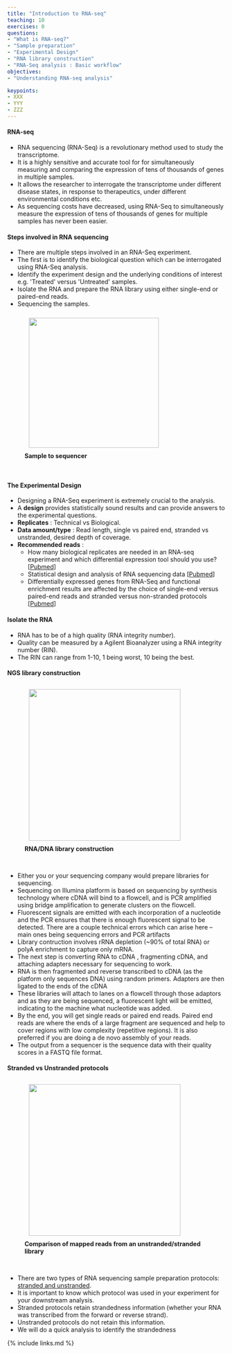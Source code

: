```yaml
---
title: "Introduction to RNA-seq"
teaching: 10
exercises: 0
questions:
- "What is RNA-seq?"
- "Sample preparation"
- "Experimental Design"
- "RNA library construction"
- "RNA-Seq analysis : Basic workflow"
objectives:
- "Understanding RNA-seq analysis"

keypoints:
- XXX
- YYY
- ZZZ
---
```


#### RNA-seq

- RNA sequencing (RNA-Seq) is a revolutionary method used to study the transcriptome. 
- It is a highly sensitive and accurate tool for for simultaneously measuring and comparing the expression of tens of thousands of genes in multiple samples.
- It allows the researcher to interrogate the transcriptome under different disease states, in response to therapeutics, under different environmental conditions etc.
- As sequencing costs have decreased, using RNA-Seq to simultaneously measure the expression of tens of thousands of genes for multiple samples has never been easier.

#### Steps involved in RNA sequencing
- There are multiple steps involved in an RNA-Seq experiment.
- The first is to identify the biological question which can be interrogated using RNA-Seq analysis.  
- Identify the experiment design and the underlying conditions of interest e.g. 'Treated' versus 'Untreated' samples.
- Isolate the RNA and prepare the RNA library using either single-end or paired-end reads.
- Sequencing the samples.

<figure>
  <img src="{{ page.root }}/fig/sample_to_sequencer.png" style="margin:10px;height:300px"/>
  <figcaption> <b>Sample to sequencer</b> </figcaption>
</figure><br>

#### The Experimental Design
- Designing a RNA-Seq experiment is extremely crucial to the analysis.
- A **design** provides statistically sound results and  can provide answers to the experimental questions.
- **Replicates**   : Technical vs Biological.
- **Data amount/type** : Read length, single vs paired end, 
                         stranded vs unstranded, desired depth of coverage.
- **Recommended reads** :<br>
  * How many biological replicates are needed in an RNA-seq experiment and which differential expression tool should you use? [[Pubmed](https://pubmed.ncbi.nlm.nih.gov/27022035/)] <br>
  * Statistical design and analysis of RNA sequencing data [[Pubmed](https://pubmed.ncbi.nlm.nih.gov/20439781/)] <br>
  * Differentially expressed genes from RNA-Seq and functional enrichment results are affected by the choice of single-end versus paired-end reads and stranded versus non-stranded protocols [[Pubmed](https://pubmed.ncbi.nlm.nih.gov/28535780/)]
  
#### Isolate the RNA
- RNA  has to be of a high quality (RNA integrity number). 
- Quality can be measured by a Agilent Bioanalyzer using a RNA integrity number (RIN). 
- The RIN can range from 1-10, 1 being worst, 10 being the best. 

#### NGS library construction 
  <figure>
<img src="{{ page.root }}/fig/chemistry.png" style="margin:10px;height:350px"/>
  <figcaption> <b>RNA/DNA library construction </b></figcaption>
</figure><br> 

- Either you or your sequencing company would prepare libraries for sequencing. 
- Sequencing on Illumina platform is based on sequencing by synthesis technology where cDNA will bind to a flowcell, and is PCR amplified using bridge amplification to generate clusters on the flowcell. 
- Fluorescent signals are emitted with each incorporation of a nucleotide and the PCR ensures that there is enough fluorescent signal to be detected. There are a couple technical errors which can arise here – main ones being sequencing errors and PCR artifacts
- Library contruction involves rRNA depletion (~90% of total RNA) or polyA enrichment to capture only mRNA.
- The next step is converting RNA to cDNA , fragmenting cDNA, and attaching adapters necessary for sequencing to work.
- RNA is then fragmented and reverse transcribed to cDNA (as the platform only sequences DNA) using random primers. Adapters are then ligated to the ends of the cDNA
- These libraries will attach to lanes on a flowcell through those adaptors and as they are being sequenced, a fluorescent light will be emitted, indicating to the machine what nucleotide was added.
- By the end, you will get single reads or paired end reads. Paired end reads are where the ends of a large fragment are sequenced and help to cover regions with low complexity (repetitive regions). It is also preferred if you are doing a de novo assembly of your reads. 
- The output from a sequencer is the sequence data with their quality scores in a FASTQ file format.

#### Stranded vs Unstranded protocols
<figure>
<img src="{{ page.root }}/fig/Strand-Specific-Protocols-2.png" style="margin:10px;height:350px"/>
  <figcaption> <b>Comparison of mapped reads from an unstranded/stranded library</b> </figcaption>
</figure><br> 

- There are two types of RNA sequencing sample preparation protocols: [stranded and unstranded](https://www.ecseq.com/support/ngs/how-do-strand-specific-sequencing-protocols-work). 
- It is important to know which protocol was used in your experiment for your downstream analysis.
- Stranded protocols retain strandedness information (whether your RNA was transcribed from the forward or reverse strand). 
- Unstranded protocols do not retain this information.
- We will do a quick analysis to identify the strandedness 




{% include links.md %}
